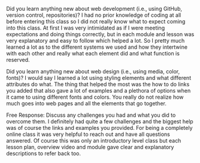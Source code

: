 Did you learn anything new about web development (i.e., using GitHub, version control, repositories)?
I had no prior knowledge of coding at all before entering this class so I did not really know what to expect coming into this
class. At first I was very intimidated as if I were meeting expectations and doing things correctly, but in each module and
lesson was very explanatory and easy to follow which helped a lot. So I pretty much learned a lot as to the different systems we
used and how they intertwine with each other and really what each element did and what function is reserved.

Did you learn anything new about web design (i.e., using media, color, fonts)?
I would say I learned a lot using styling elements and what different attributes do what. The thing that helped the most was the
how to do links you added that also gave a lot of examples and a plethora of options when it came to using different fonts and colors. You really do not realize how much goes into web pages and all the elements that go together.

Free Response: Discuss any challenges you had and what you did to overcome them.
I definitely had quite a few challenges and the biggest help was of course the links and examples you provided. For being a completely online class it was very helpful to reach out and have all questions answered. Of course this was only an introductory level class but each lesson plan, overview video and module gave clear and explanatory descriptions to refer back too. 
